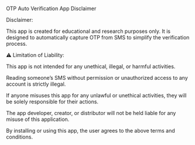 OTP Auto Verification App Disclaimer

Disclaimer:

This app is created for educational and research purposes only. It is designed to automatically capture OTP from SMS to simplify the verification process.

⚠️ Limitation of Liability:

This app is not intended for any unethical, illegal, or harmful activities.

Reading someone’s SMS without permission or unauthorized access to any account is strictly illegal.

If anyone misuses this app for any unlawful or unethical activities, they will be solely responsible for their actions.

The app developer, creator, or distributor will not be held liable for any misuse of this application.


By installing or using this app, the user agrees to the above terms and conditions.

